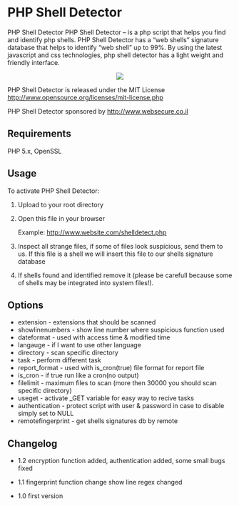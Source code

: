PHP Shell Detector
==================
PHP Shell Detector PHP Shell Detector – is a php script that helps you find and identify php shells. PHP Shell Detector has a “web shells” signature database that helps to identify “web shell” up to 99%. By using the latest javascript and css technologies, php shell detector has a light weight and friendly interface.

<center><img src="http://www.emposha.com/wp-content/uploads/2011/07/shelldetect11.png" /></center>

PHP Shell Detector is released under the MIT License <http://www.opensource.org/licenses/mit-license.php>

PHP Shell Detector sponsored by http://www.websecure.co.il

Requirements
------------
PHP 5.x, OpenSSL

Usage
-----
To activate PHP Shell Detector:

1) Upload to your root directory

2) Open this file in your browser

    Example: http://www.website.com/shelldetect.php

3) Inspect all strange files, if some of files look suspicious, send them to us. If this file is a shell we will insert this file to our shells signature database

4) If shells found and identified remove it (please be carefull because some of shells may be integrated into system files!).

Options
-------
 - extension - extensions that should be scanned
 - showlinenumbers - show line number where suspicious function used
 - dateformat - used with access time & modified time
 - langauge - if I want to use other language
 - directory - scan specific directory
 - task - perform different task
 - report_format - used with is_cron(true) file format for report file
 - is_cron - if true run like a cron(no output)
 - filelimit - maximum files to scan (more then 30000 you should scan specific directory)
 - useget - activate _GET variable for easy way to recive tasks
 - authentication  - protect script with user & password in case to disable simply set to NULL
 - remotefingerprint - get shells signatures db by remote
  

Changelog
---------
 - 1.2 encryption function added, authentication added, some small bugs fixed

 - 1.1 fingerprint function change
       show line regex changed

 - 1.0 first version
